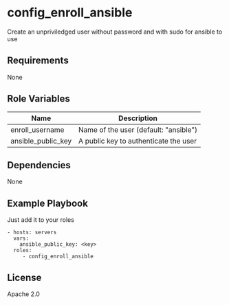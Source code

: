 config_enroll_ansible
=========

Create an unpriviledged user without password and with sudo for ansible to use

Requirements
------------

None

Role Variables
--------------

Name | Description
---|---
enroll_username | Name of the user (default: "ansible")
ansible_public_key | A public key to authenticate the user

Dependencies
------------

None

Example Playbook
----------------

Just add it to your roles

    - hosts: servers
      vars:
        ansible_public_key: <key>
      roles:
         - config_enroll_ansible

License
-------

Apache 2.0

